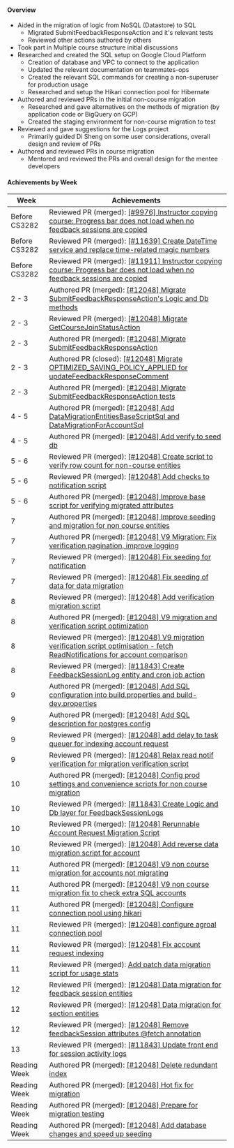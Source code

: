 #### Overview

* Aided in the migration of logic from NoSQL (Datastore) to SQL
  - Migrated SubmitFeedbackResponseAction and it's relevant tests
  - Reviewed other actions authored by others
* Took part in Multiple course structure initial discussions
* Researched and created the SQL setup on Google Cloud Platform
  - Creation of database and VPC to connect to the application
  - Updated the relevant documentation on teammates-ops
  - Created the relevant SQL commands for creating a non-superuser for production usage
  - Researched and setup the Hikari connection pool for Hibernate
* Authored and reviewed PRs in the initial non-course migration
  - Researched and gave alternatives on the methods of migration (by application code or BigQuery on GCP)
  - Created the staging environment for non-course migration to test
* Reviewed and gave suggestions for the Logs project
  - Primarily guided Di Sheng on some user considerations, overall design and review of PRs
* Authored and reviewed PRs in course migration
  - Mentored and reviewed the PRs and overall design for the mentee developers

#### Achievements by Week
| Week | Achievements |
| ---- | ------------ |
| Before CS3282 | Reviewed PR (merged): [[#9976] Instructor copying course: Progress bar does not load when no feedback sessions are copied](https://github.com/TEAMMATES/teammates/pull/11906) |
| Before CS3282 | Reviewed PR (merged): [[#11639] Create DateTime service and replace time-related magic numbers](https://github.com/TEAMMATES/teammates/pull/11943) |
| Before CS3282 | Reviewed PR (merged): [[#11911] Instructor copying course: Progress bar does not load when no feedback sessions are copied](https://github.com/TEAMMATES/teammates/pull/11914) |
|  2 - 3 | Authored PR (merged): [[#12048] Migrate SubmitFeedbackResponseAction's Logic and Db methods](https://github.com/TEAMMATES/teammates/pull/12732) |
|  2 - 3 | Reviewed PR (merged): [[#12048] Migrate GetCourseJoinStatusAction](https://github.com/TEAMMATES/teammates/pull/12713) |
|  2 - 3 | Authored PR (merged): [[#12048] Migrate SubmitFeedbackResponseAction](https://github.com/TEAMMATES/teammates/pull/12720) |
|  2 - 3 | Authored PR (closed): [[#12048] Migrate OPTIMIZED_SAVING_POLICY_APPLIED for updateFeedbackResponseComment](https://github.com/TEAMMATES/teammates/pull/12745) |
|  2 - 3 | Authored PR (merged): [[#12048] Migrate SubmitFeedbackResponseAction tests ](https://github.com/TEAMMATES/teammates/pull/13033) |
|  4 - 5 | Authored PR (merged): [[#12048] Add DataMigrationEntitiesBaseScriptSql and DataMigrationForAccountSql](https://github.com/TEAMMATES/teammates/pull/12766) |
|  4 - 5 | Authored PR (merged): [[#12048] Add verify to seed db](https://github.com/TEAMMATES/teammates/pull/12767) |
|  5 - 6 | Reviewed PR (merged): [[#12048] Create script to verify row count for non-course entities](https://github.com/TEAMMATES/teammates/pull/12824) |
|  5 - 6 | Reviewed PR (merged): [[#12048] Add checks to notification script](https://github.com/TEAMMATES/teammates/pull/12836) |
|  5 - 6 | Authored PR (merged): [[#12048] Improve base script for verifying migrated attributes](https://github.com/TEAMMATES/teammates/pull/12844) |
|  7 | Authored PR (merged): [[#12048] Improve seeding and migration for non course entities](https://github.com/TEAMMATES/teammates/pull/12846) |
|  7 | Authored PR (merged): [[#12048] V9 Migration: Fix verification pagination, improve logging](https://github.com/TEAMMATES/teammates/pull/12874) |
|  7 | Reviewed PR (merged): [[#12048] Fix seeding for notification](https://github.com/TEAMMATES/teammates/pull/12866) |
|  7 | Reviewed PR (merged): [[#12048] Fix seeding of data for data migration](https://github.com/TEAMMATES/teammates/pull/12873) |
|  8 | Reviewed PR (merged): [[#12048] Add verification migration script](https://github.com/TEAMMATES/teammates/pull/12890) |
|  8 | Authored PR (merged): [[#12048] V9 migration and verification script optimization ](https://github.com/TEAMMATES/teammates/pull/12896) |
|  8 | Reviewed PR (merged): [[#12048] V9 migration verification script optimisation - fetch ReadNotifications for account comparison](https://github.com/TEAMMATES/teammates/pull/12905) |
|  8 | Reviewed PR (merged): [[#11843] Create FeedbackSessionLog entity and cron job action](https://github.com/TEAMMATES/teammates/pull/12895) |
|  9 | Authored PR (merged): [[#12048] Add SQL configuration into build.properties and build-dev.properties](https://github.com/TEAMMATES/teammates/pull/12917) |
|  9 | Authored PR (merged): [[#12048] Add SQL description for postgres config](https://github.com/TEAMMATES/teammates/pull/12931) |
|  9 | Reviewed PR (merged): [[#12048] add delay to task queuer for indexing account request](https://github.com/TEAMMATES/teammates/pull/12936) |
|  9 | Reviewed PR (merged): [[#12048] Relax read notif verification for migration verification script](https://github.com/TEAMMATES/teammates/pull/12937) |
|  10 | Authored PR (merged): [[#12048] Config prod settings and convenience scripts for non course migration](https://github.com/TEAMMATES/teammates/pull/12959) |
|  10 | Reviewed PR (merged): [[#11843] Create Logic and Db layer for FeedbackSessionLogs](https://github.com/TEAMMATES/teammates/pull/12914) |
|  10 | Reviewed PR (merged): [[#12048] Rerunnable Account Request Migration Script](https://github.com/TEAMMATES/teammates/pull/12932) |
|  10 | Reviewed PR (merged): [[#12048] Add reverse data migration script for account](https://github.com/TEAMMATES/teammates/pull/12962) |
|  11 | Authored PR (merged): [[#12048] V9 non course migration for accounts not migrating](https://github.com/TEAMMATES/teammates/pull/12965) |
|  11 | Authored PR (merged): [[#12048] V9 non course migration fix to check extra SQL accounts](https://github.com/TEAMMATES/teammates/pull/12966) |
|  11 | Authored PR (merged): [[#12048] Configure connection pool using hikari](https://github.com/TEAMMATES/teammates/pull/12978) |
|  11 | Reviewed PR (merged): [[#12048] configure agroal connection pool](https://github.com/TEAMMATES/teammates/pull/12971) |
|  11 | Reviewed PR (merged): [[#12048] Fix account request indexing](https://github.com/TEAMMATES/teammates/pull/12967) |
|  11 | Reviewed PR (merged): [Add patch data migration script for usage stats](https://github.com/TEAMMATES/teammates/pull/12970) |
|  12 | Reviewed PR (merged): [[#12048] Data migration for feedback session entities](https://github.com/TEAMMATES/teammates/pull/12986) |
|  12 | Reviewed PR (merged): [[#12048] Data migration for section entities](https://github.com/TEAMMATES/teammates/pull/12991) |
|  12 | Reviewed PR (merged): [[#12048] Remove feedbackSession attributes @fetch annotation](https://github.com/TEAMMATES/teammates/pull/12992) |
|  13 | Reviewed PR (merged): [ [#11843] Update front end for session activity logs](https://github.com/TEAMMATES/teammates/pull/12973) |
|  Reading Week | Authored PR (merged): [ [#12048] Delete redundant index ](https://github.com/TEAMMATES/teammates/pull/13095) |
|  Reading Week | Authored PR (merged): [ [#12048] Hot fix for migration](https://github.com/TEAMMATES/teammates/pull/13092) |
|  Reading Week | Authored PR (merged): [ [#12048] Prepare for migration testing](https://github.com/TEAMMATES/teammates/pull/13089) |
|  Reading Week | Authored PR (merged): [ [#12048] Add database changes and speed up seeding](https://github.com/TEAMMATES/teammates/pull/13085) |
